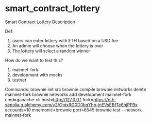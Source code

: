# smart_contract_lottery
Smart Contract Lottery Description

Def:
1. users can enter lottery with ETH based on a USD fee
2. An admin will choose when the lottery is over
3. The lottery will select a random winner

How do we want to test this?
1. mainnet-fork
2. development with mocks
3. testnet

Commands:
brownie init src
brownie compile
brownie networks delete mainnet-fork
brownie networks add development mainnet-fork cmd=ganache-cli host=http://127.0.0.1 fork=https://eth-sepolia.g.alchemy.com/v2/OptxRG0D0bqYhn-jnEVsEBfTe6hjPFBx accounts=10 mnemonic=brownie port=8545
brownie test --network mainnet-fork
